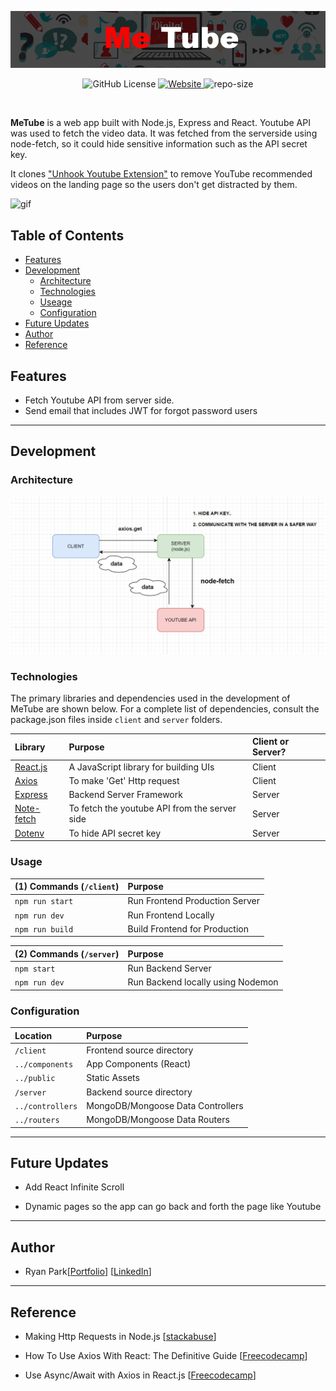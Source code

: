 <p align="center">
  <a href="https://user-auth-1.herokuapp.com/#/">
    <img src="./metube-title.png"></a>
</p>

<p align="center">
  <img alt="GitHub License" src="https://img.shields.io/github/license/ryanbest99/user-auth-boilerplate">
  
  <a href="https://user-auth-1.herokuapp.com/#/" target="_blank">
  <img alt="Website" src="https://img.shields.io/website?up_color=red&up_message=MeTube&url=https%3A%2F%2Fmetube-1.herokuapp.com%2F">
  </a>

  <img alt="repo-size" src="https://img.shields.io/github/repo-size/ryanbest99/user-auth-boilerplate">
</p>

<br>

**MeTube** is a web app built with Node.js, Express and
React. Youtube API was used to fetch the
video data. It was fetched from the serverside using node-fetch, so it could hide sensitive information such as the API
secret key.

<p>
It clones <a href="https://chrome.google.com/webstore/detail/unhook-remove-youtube-rec/khncfooichmfjbepaaaebmommgaepoid">"Unhook Youtube Extension"</a> to remove YouTube recommended videos on the landing page so the users don't get distracted by them.
</p>

  <img src="./metube.gif" alt="gif" width="500">

## Table of Contents

- [Features](#features)
- [Development](#development)
  - [Architecture](#architecture)
  - [Technologies](#technologies)
  - [Useage](#usage)
  - [Configuration](#configuration)
- [Future Updates](#future-updates)
- [Author ](#author)
- [Reference](#reference)

## Features

- Fetch Youtube API from server side.
- Send email that includes JWT for forgot password users

---

## Development

### Architecture

![MeTube Auth Tech image](metube-architecture.png)

### Technologies

The primary libraries and dependencies used in the development of MeTube are shown below. For a complete list of dependencies, consult the package.json files inside `client` and `server` folders.

| Library                                                  | Purpose                                       | Client or Server? |
| :------------------------------------------------------- | :-------------------------------------------- | :---------------- |
| [React.js](https://reactjs.org/)                         | A JavaScript library for building UIs         | Client            |
| [Axios](https://styled-components.com/)                  | To make 'Get' Http request                    | Client            |
| [Express](https://expressjs.com/)                        | Backend Server Framework                      | Server            |
| [Note-fetch](https://www.npmjs.com/package/jsonwebtoken) | To fetch the youtube API from the server side | Server            |
| [Dotenv](https://expressjs.com/)                         | To hide API secret key                        | Server            |

### Usage

| (1) Commands (`/client`) | Purpose                        |
| :----------------------- | :----------------------------- |
| `npm run start`          | Run Frontend Production Server |
| `npm run dev`            | Run Frontend Locally           |
| `npm run build`          | Build Frontend for Production  |

| (2) Commands (`/server`) | Purpose                           |
| :----------------------- | :-------------------------------- |
| `npm start`              | Run Backend Server                |
| `npm run dev`            | Run Backend locally using Nodemon |

### Configuration

| Location         | Purpose                           |
| :--------------- | :-------------------------------- |
| `/client`        | Frontend source directory         |
| `../components`  | App Components (React)            |
| `../public`      | Static Assets                     |
| `/server`        | Backend source directory          |
| `../controllers` | MongoDB/Mongoose Data Controllers |
| `../routers`     | MongoDB/Mongoose Data Routers     |

---

## Future Updates

- Add React Infinite Scroll

- Dynamic pages so the app can go back and forth the page like Youtube

---

## Author

- Ryan Park[[Portfolio](https://www.ryanbest99.com/)] [[LinkedIn](https://www.linkedin.com/in/ryanbest99/)]

---

## Reference

- Making Http Requests in Node.js [[stackabuse](https://stackabuse.com/making-http-requests-in-node-js-with-node-fetch/)]

- How To Use Axios With React: The Definitive Guide [[Freecodecamp](https://www.freecodecamp.org/news/how-to-use-axios-with-react/)]

- Use Async/Await with Axios in React.js [[Freecodecamp](https://stackoverflow.com/questions/46733354/use-async-await-with-axios-in-react-js)]
